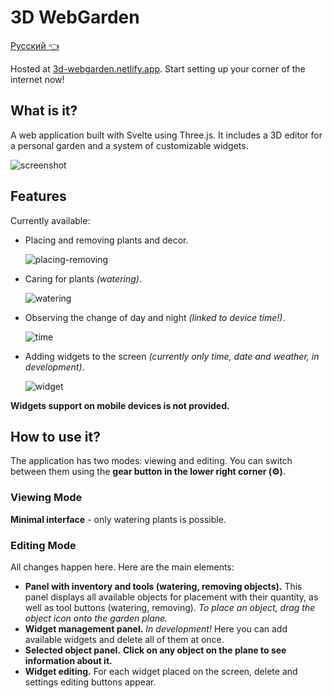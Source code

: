 # 3D WebGarden

[Русский 👈](README_ru.md)

Hosted at [3d-webgarden.netlify.app](https://3d-webgarden.netlify.app/). Start setting up your corner of the internet now!

## What is it?

A web application built with Svelte using Three.js. It includes a 3D editor for a personal garden and a system of customizable widgets.

![screenshot](https://github.com/user-attachments/assets/b7f1b114-e9df-46e9-9486-d60bbde33642)

## Features

Currently available:

- Placing and removing plants and decor.

  ![placing-removing](https://github.com/user-attachments/assets/2885b9c3-d03d-4247-9744-1016041c372d)
  
- Caring for plants *(watering)*.

  ![watering](https://github.com/user-attachments/assets/8d1d302b-bffb-4b44-a9ae-7035d93df76e)

- Observing the change of day and night *(linked to device time!)*.

  ![time](https://github.com/user-attachments/assets/4912de76-f69c-4f79-aa21-b9dec341e077)

- Adding widgets to the screen *(currently only time, date and weather, in development)*.

  ![widget](https://github.com/user-attachments/assets/fc57fb90-f42a-4678-9856-3810351d3c4d)

**Widgets support on mobile devices is not provided.**

## How to use it?

The application has two modes: viewing and editing. You can switch between them using the **gear button in the lower right corner (⚙️)**.

### Viewing Mode

**Minimal interface** - only watering plants is possible.

### Editing Mode

All changes happen here. Here are the main elements:

- **Panel with inventory and tools (watering, removing objects).** This panel displays all available objects for placement with their quantity, as well as tool buttons (watering, removing). *To place an object, drag the object icon onto the garden plane.*
- **Widget management panel.** *In development!* Here you can add available widgets and delete all of them at once.
- **Selected object panel.** **Click on any object on the plane to see information about it.**
- **Widget editing.** For each widget placed on the screen, delete and settings editing buttons appear.
